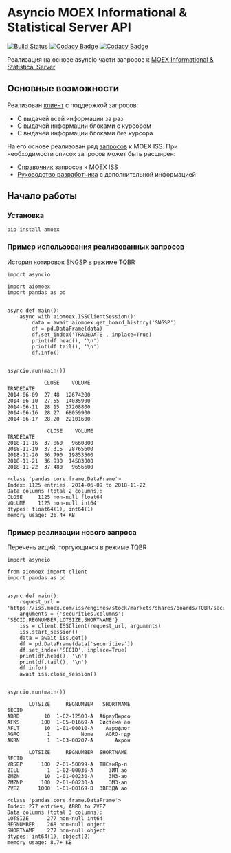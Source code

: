 # Asyncio MOEX Informational & Statistical Server API 

[![Build Status](https://travis-ci.org/WLM1ke/aiomoex.svg?branch=master)](https://travis-ci.org/WLM1ke/aiomoex)
[![Codacy Badge](https://api.codacy.com/project/badge/Coverage/363c10e1d85b404882326cf62b78f25c)](https://www.codacy.com/app/wlmike/aiomoex?utm_source=github.com&utm_medium=referral&utm_content=WLM1ke/aiomoex&utm_campaign=Badge_Coverage)
[![Codacy Badge](https://api.codacy.com/project/badge/Grade/363c10e1d85b404882326cf62b78f25c)](https://www.codacy.com/app/wlmike/aiomoex?utm_source=github.com&amp;utm_medium=referral&amp;utm_content=WLM1ke/aiomoex&amp;utm_campaign=Badge_Grade)

Реализация на основе asyncio части  запросов к [MOEX Informational & Statistical Server](https://iss.moex.com/)

## Основные возможности
Реализован [клиент](https://github.com/WLM1ke/aiomoex/blob/master/aiomoex/client.py) с поддержкой запросов:
- С выдачей всей информации за раз
- С выдачей информации блоками с курсором
- С выдачей информации блоками без курсора

На его основе реализован ряд [запросов](https://github.com/WLM1ke/aiomoex/blob/master/aiomoex/requests.py) к MOEX ISS.
При необходимости список запросов может быть расширен:
- [Справочник](https://iss.moex.com/iss/reference/) запросов к MOEX ISS
- [Руководство разработчика](https://fs.moex.com/files/6523) с дополнительной информацией

## Начало работы
### Установка 
```
pip install amoex
```

### Пример использования реализованных запросов
История котировок SNGSP в режиме TQBR
```
import asyncio

import aiomoex
import pandas as pd


async def main():
    async with aiomoex.ISSClientSession():
        data = await aiomoex.get_board_history('SNGSP')
        df = pd.DataFrame(data)
        df.set_index('TRADEDATE', inplace=True)
        print(df.head(), '\n')
        print(df.tail(), '\n')
        df.info()


asyncio.run(main())
```
```
            CLOSE    VOLUME
TRADEDATE                  
2014-06-09  27.48  12674200
2014-06-10  27.55  14035900
2014-06-11  28.15  27208800
2014-06-16  28.27  68059900
2014-06-17  28.20  22101600 

             CLOSE    VOLUME
TRADEDATE                   
2018-11-16  37.860   9660800
2018-11-19  37.315  28765600
2018-11-20  36.790  19853500
2018-11-21  36.930  14583000
2018-11-22  37.480   9656600 

<class 'pandas.core.frame.DataFrame'>
Index: 1125 entries, 2014-06-09 to 2018-11-22
Data columns (total 2 columns):
CLOSE     1125 non-null float64
VOLUME    1125 non-null int64
dtypes: float64(1), int64(1)
memory usage: 26.4+ KB
```
### Пример реализации нового запроса
Перечень акций, торгующихся в режиме TQBR
```
import asyncio

from aiomoex import client
import pandas as pd


async def main():
    request_url = 'https://iss.moex.com/iss/engines/stock/markets/shares/boards/TQBR/securities.json'
    arguments = {'securities.columns': 'SECID,REGNUMBER,LOTSIZE,SHORTNAME'}
    iss = client.ISSClient(request_url, arguments)
    iss.start_session()
    data = await iss.get()
    df = pd.DataFrame(data['securities'])
    df.set_index('SECID', inplace=True)
    print(df.head(), '\n')
    print(df.tail(), '\n')
    df.info()
    await iss.close_session()


asyncio.run(main())
```
```
       LOTSIZE     REGNUMBER   SHORTNAME
SECID                                   
ABRD        10  1-02-12500-A  АбрауДюрсо
AFKS       100  1-05-01669-A  Система ао
AFLT        10  1-01-00010-A    Аэрофлот
AGRO         1          None    AGRO-гдр
AKRN         1  1-03-00207-A       Акрон 

       LOTSIZE     REGNUMBER  SHORTNAME
SECID                                  
YRSBP      100  2-01-50099-A  ТНСэнЯр-п
ZILL         1  1-02-00036-A     ЗИЛ ао
ZMZN        10  1-01-00230-A     ЗМЗ-ао
ZMZNP      100  2-01-00230-A     ЗМЗ-ап
ZVEZ      1000  1-01-00169-D  ЗВЕЗДА ао 

<class 'pandas.core.frame.DataFrame'>
Index: 277 entries, ABRD to ZVEZ
Data columns (total 3 columns):
LOTSIZE      277 non-null int64
REGNUMBER    268 non-null object
SHORTNAME    277 non-null object
dtypes: int64(1), object(2)
memory usage: 8.7+ KB
```

